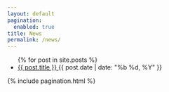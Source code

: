 ```yaml
---
layout: default
pagination:
  enabled: true
title: News
permalink: /news/
---
```

<ul class="posts">
  {% for post in site.posts %}
	<li>
	  <a href="{% if post.external %}{{ post.external }}{% else %}{{ post.url }}{% endif %}">
		<span class="title">{{ post.title }}</span>
	  </a> <span class="date">{{ post.date | date: "%b %d, %Y" }}</span>
	</li>
</ul>

{% include pagination.html %}